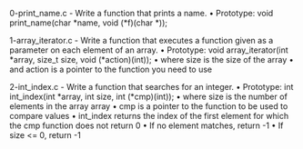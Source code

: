 0-print_name.c - Write a function that prints a name.
      • Prototype: void print_name(char *name, void (*f)(char *));

1-array_iterator.c - Write a function that executes a function given as a parameter on each element of an array.
      • Prototype: void array_iterator(int *array, size_t size, void (*action)(int));
      • where size is the size of the array
      • and action is a pointer to the function you need to use

2-int_index.c - Write a function that searches for an integer.
      • Prototype: int int_index(int *array, int size, int (*cmp)(int));
      • where size is the number of elements in the array array
      • cmp is a pointer to the function to be used to compare values
      • int_index returns the index of the first element for which the cmp function does not return 0
      • If no element matches, return -1
      • If size <= 0, return -1

